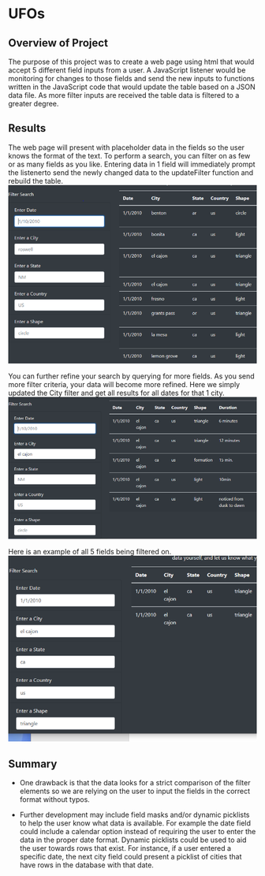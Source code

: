 # UFOs


## Overview of Project
The purpose of this project was to create a web page using html that would accept 5 different field inputs from a user.  A JavaScript listener
would be monitoring for changes to those fields and send the new inputs to functions written in the JavaScript code that would update the table based
on a JSON data file.  As more filter inputs are received the table data is filtered to a greater degree.


## Results
The web page will present with placeholder data in the fields so the user knows the format of the text.  To perform a search, you can filter on 
as few or as many fields as you like.  Entering data in 1 field will immediately prompt the listenerto send the newly changed data to the updateFilter 
function and rebuild the table.  
![Filter1 image](/static/images/Filter1.PNG)

You can further refine your search by querying for more fields.  As you send more filter criteria, your data will become more refined.  Here we simply updated
the City filter and get all results for all dates for that 1 city.
![Filter2 image](/static/images/Filter2.PNG)

Here is an example of all 5 fields being filtered on.
![Filter3 image](/static/images/Filter3.PNG)

## Summary
  * One drawback is that the data looks for a strict comparison of the filter elements so we are relying on the user to input the fields in the correct format without
  typos.
  
  * Further development may include field masks and/or dynamic picklists to help the user know what data is available.  For example the date field could include a calendar
   option instead of requiring the user to enter the data in the proper date format.  Dynamic picklists could be used to aid the user towards rows that exist.  For instance,
   if a user entered a specific date, the next city field could present a picklist of cities that have rows in the database with that date.
